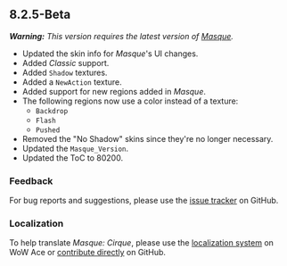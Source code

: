 ## 8.2.5-Beta

_**Warning:** This version requires the latest version of [Masque](https://github.com/StormFX/Masque/releases)._

- Updated the skin info for _Masque_'s UI changes.
- Added _Classic_ support.
- Added `Shadow` textures.
- Added a `NewAction` texture.
- Added support for new regions added in _Masque_.
- The following regions now use a color instead of a texture:
  - `Backdrop`
  - `Flash`
  - `Pushed`
- Removed the "No Shadow" skins since they're no longer necessary.
- Updated the `Masque_Version`.
- Updated the ToC to 80200.

### Feedback

For bug reports and suggestions, please use the [issue tracker](https://github.com/StormFX/Masque_Cirque/issues "Report an Issue") on GitHub.

### Localization

To help translate _Masque: Cirque_, please use the [localization system](https://www.wowace.com/projects/masque-cirque/localization "Translate on WoW Ace") on WoW Ace or [contribute directly](https://github.com/StormFX/Masque_Cirque "Translate on GitHub") on GitHub.
